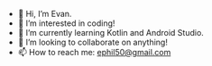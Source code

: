 - 👋 Hi, I’m Evan.
- 👀 I’m interested in coding!
- 🌱 I’m currently learning Kotlin and Android Studio.
- 💞️ I’m looking to collaborate on anything!
- 📫 How to reach me: ephil50@gmail.com

<!---
evanp23/evanp23 is a ✨ special ✨ repository because its `README.md` (this file) appears on your GitHub profile.
You can click the Preview link to take a look at your changes.
--->
